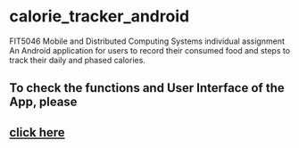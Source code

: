 # calorie_tracker_android
FIT5046 Mobile and Distributed Computing Systems individual assignment  
An Android application for users to record their consumed food and steps to track their daily and phased calories.

## To check the functions and User Interface of the App, please ##
## [click here](Screenshots.pdf) ##
